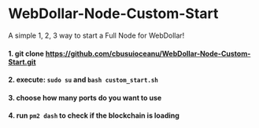 # WebDollar-Node-Custom-Start

A simple 1, 2, 3 way to start a Full Node for WebDollar!

#### 1. git clone https://github.com/cbusuioceanu/WebDollar-Node-Custom-Start.git
#### 2. execute: ```sudo su``` and ```bash custom_start.sh```
#### 3. choose how many ports do you want to use
#### 4. run ```pm2 dash``` to check if the blockchain is loading
